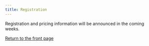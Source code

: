 ```yaml
---
title: Registration
---
```


Registration and pricing information will be announced in the coming weeks.

<div class="text-center">
  <a href="/" class="btn btn-primary">Return to the front page</a>
</div>
